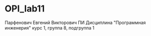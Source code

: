 # OPI_lab11
Парфенович
Евгений
Викторович
ПИ
Дисциплина "Программная инженерия"
курс 1, группа 8, подгруппа 1
